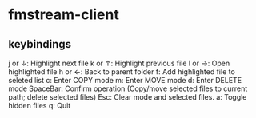# fmstream-client

## keybindings

j or ↓: Highlight next file
k or ↑: Highlight previous file
l or →: Open highlighted file
h or ←: Back to parent folder
f: Add highlighted file to seleted list
c: Enter COPY mode
m: Enter MOVE mode
d: Enter DELETE mode
SpaceBar: Confirm operation (Copy/move selected files to current path; delete selected files)
Esc: Clear mode and selected files.
a: Toggle hidden files
q: Quit
